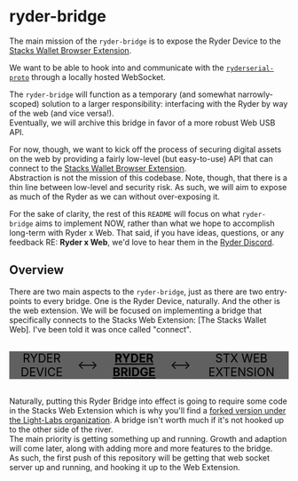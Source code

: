 # ryder-bridge

The main mission of the `ryder-bridge` is to expose the Ryder Device to the [Stacks Wallet Browser Extension].

We want to be able to hook into and communicate with the [`ryderserial-proto`] through a locally hosted WebSocket.

The `ryder-bridge` will function as a temporary (and somewhat narrowly-scoped) solution to a larger responsibility: interfacing with the Ryder by way of the web (and vice versa!).\
Eventually, we will archive this bridge in favor of a more robust Web USB API.

For now, though, we want to kick off the process of securing digital assets on the web by providing a fairly low-level (but easy-to-use) API that can connect to the [Stacks Wallet Browser Extension].\
Abstraction is not the mission of this codebase. Note, though, that there is a thin line between low-level and security risk. As such, we will aim to expose as much of the Ryder as we can without over-exposing it.

For the sake of clarity, the rest of this `README` will focus on what `ryder-bridge` aims to implement NOW, rather than what we hope to accomplish long-term with Ryder x Web. That said, if you have ideas, questions, or any feedback RE: **Ryder x Web**, we'd love to hear them in the [Ryder Discord].

## Overview

There are two main aspects to the `ryder-bridge`, just as there are two entry-points to every bridge. One is the Ryder Device, naturally. And the other is the web extension.
We will be focused on implementing a bridge that specifically connects to the Stacks Web Extension: [The Stacks Wallet Web]. I've been told it was once called "connect".

<!-- markdownlint-disable MD033 -->
<br>
<div style="display: flex; flex-flow: row nowrap; justify-content: space-evenly; align-items: center; font-size: 1.5em; background: #606060; color: black; text-align: center;">
  <div>RYDER DEVICE</div>
  <div style="width: 50px; text-align:center; padding: 5px;">&#10231;</div>
  <div style="text-decoration: underline; font-weight: 700;">RYDER BRIDGE</div>
  <div style="width: 50px; text-align:center; padding: 5px;">&#10231;</div>
  <div>STX WEB EXTENSION</div>
</div>
<br>
<!-- markdownlint-enable MD037 -->

Naturally, putting this Ryder Bridge into effect is going to require some code in the Stacks Web Extension which is why you'll find a [forked version under the Light-Labs organization](https://github.com/Light-Labs/stacks-wallet-web). A bridge isn't worth much if it's not hooked up to the other side of the river.\
The main priority is getting something up and running. Growth and adaption will come later, along with adding more and more features to the bridge.\
As such, the first push of this repository will be getting that web socket server up and running, and hooking it up to the Web Extension.

<!-- DO NOT DELETE -->
<!-- start:links-reference -->
[Stacks Wallet Web]: https://github.com/Light-Labs/stacks-wallet-web
[Stacks Wallet Browser Extension]: https://github.com/Light-Labs/stacks-wallet-web
[`ryderserial-proto`]: https://github.com/Light-Labs/ryderserial-proto
[Ryder Discord]: https://discord.gg/N9Scfy9k
<!-- end:links-reference -->
